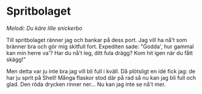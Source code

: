 # Spritbolaget
*Melodi: Du käre lille snickerbo*

Till spritbolaget ränner jag
och bankar på dess port.
Jag vill ha nå't som bränner bra
och gör mig skitfull fort.
Expediten sade: "Godda',
hur gammal kan min herre va'?
Har du nå't leg, ditt fula drägg?
Kom hit igen när du fått skägg!"

Men detta var ju inte bra
jag vill bli full i kväll.
Då plötsligt en idé fick jag:
de har ju sprit på Shell!
Många flaskor stod där på rad
så nu kan jag bli full och glad.
Den röda drycken rinner ner...
Nu kan jag inte se nå't mer.
